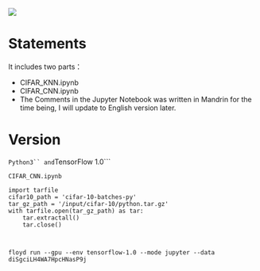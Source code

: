 ![](https://raw.githubusercontent.com/NELSONZHAO/zhihu/master/cifar_cnn/example_pic.png)


# Statements
It includes two parts：

- CIFAR_KNN.ipynb
- CIFAR_CNN.ipynb
- The Comments in the Jupyter Notebook was written in Mandrin for the time being, I will update to English version later.
# Version
```Python3`` and```TensorFlow 1.0```

```CIFAR_CNN.ipynb```

	import tarfile
	cifar10_path = 'cifar-10-batches-py'
	tar_gz_path = '/input/cifar-10/python.tar.gz' 
	with tarfile.open(tar_gz_path) as tar:
	    tar.extractall()
	    tar.close()
	    


	floyd run --gpu --env tensorflow-1.0 --mode jupyter --data diSgciLH4WA7HpcHNasP9j
